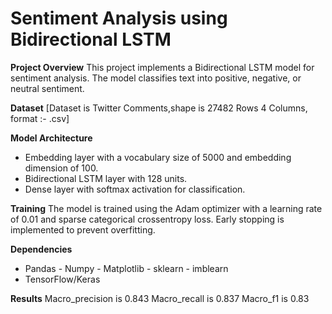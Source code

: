 # Sentiment Analysis using Bidirectional LSTM

**Project Overview**
This project implements a Bidirectional LSTM model for sentiment analysis. The model classifies text into positive, negative, or neutral sentiment.

**Dataset**
[Dataset is Twitter Comments,shape is 27482 Rows 4 Columns, format :- .csv]

**Model Architecture**
* Embedding layer with a vocabulary size of 5000 and embedding dimension of 100.
* Bidirectional LSTM layer with 128 units.
* Dense layer with softmax activation for classification.

**Training**
The model is trained using the Adam optimizer with a learning rate of 0.01 and sparse categorical crossentropy loss. Early stopping is implemented to prevent overfitting.

**Dependencies**
* Pandas - Numpy - Matplotlib - sklearn - imblearn
* TensorFlow/Keras

**Results**
Macro_precision is 0.843
Macro_recall is 0.837
Macro_f1 is 0.83
